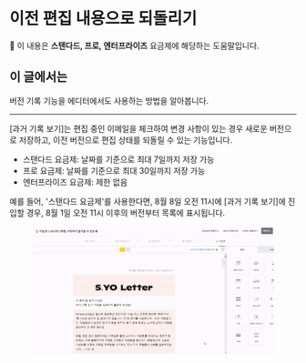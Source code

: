 # 이전 편집 내용으로 되돌리기

💬 이 내용은 **스탠다드, 프로, 엔터프라이즈** 요금제에 해당하는 도움말입니다.

## 이 글에서는

버전 기록 기능을 에디터에서도 사용하는 방법을 알아봅니다.

***

\[과거 기록 보기]는 편집 중인 이메일을 체크하여 변경 사항이 있는 경우 새로운 버전으로 저장하고, 이전 버전으로 편집 상태를 되돌릴 수 있는 기능입니다.

* 스탠다드 요금제: 날짜를 기준으로 최대 7일까지 저장 가능
* 프로 요금제: 날짜를 기준으로 최대 30일까지 저장 가능
* 엔터프라이즈 요금제: 제한 없음

예를 들어, '스탠다드 요금제'를 사용한다면, 8월 8일 오전 11시에 \[과거 기록 보기]에 진입할 경우, 8월 1일 오전 11시 이후의 버전부터 목록에 표시됩니다.&#x20;

<figure><img src="../../.gitbook/assets/과거기록보기_날짜.gif" alt=""><figcaption></figcaption></figure>
